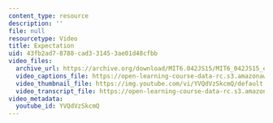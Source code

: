```yaml
---
content_type: resource
description: ''
file: null
resourcetype: Video
title: Expectation
uid: 43fb2ad7-8788-cad3-3145-3ae01d48cfbb
video_files:
  archive_url: https://archive.org/download/MIT6.042JS15/MIT6_042JS15_expectintro_video_ipod.mp4
  video_captions_file: https://open-learning-course-data-rc.s3.amazonaws.com/6-042j-mathematics-for-computer-science-spring-2015/3db1de97f7d85280b59c580bc65963a4_YVQdVzSkcmQ.vtt
  video_thumbnail_file: https://img.youtube.com/vi/YVQdVzSkcmQ/default.jpg
  video_transcript_file: https://open-learning-course-data-rc.s3.amazonaws.com/6-042j-mathematics-for-computer-science-spring-2015/1cac348f603760586caf62a85e5a72c2_YVQdVzSkcmQ.pdf
video_metadata:
  youtube_id: YVQdVzSkcmQ
---
```


